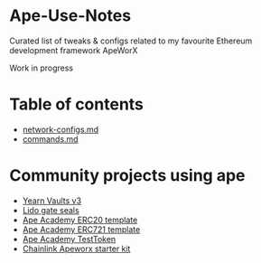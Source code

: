 # Ape-Use-Notes
Curated list of tweaks &amp; configs related to my favourite Ethereum development framework ApeWorX

Work in progress


# Table of contents
- [network-configs.md](./network-configs.md)
- [commands.md](./commands.md)

# Community projects using ape
- [Yearn Vaults v3](https://github.com/yearn/yearn-vaults-v3)
- [Lido gate seals](https://github.com/lidofinance/gate-seals)
- [Ape Academy ERC20 template](https://github.com/ApeAcademy/ERC20)
- [Ape Academy ERC721 template](https://github.com/ApeAcademy/ERC721)
- [Ape Academy TestToken](https://github.com/ApeAcademy/TestToken)
- [Chainlink Apeworx starter kit](https://github.com/smartcontractkit/apeworx-starter-kit/)
